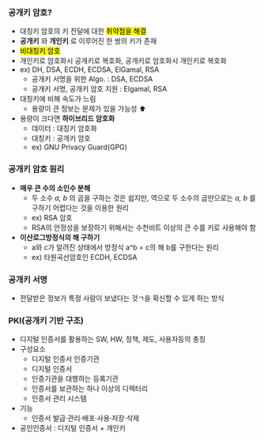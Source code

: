 ### 공개키 암호?

+ 대칭키 암호의 키 전달에 대한 <mark>취약점을 해결</mark>
+ __공개키__ 와 __개인키__ 로 이루어진 한 쌍의 키가 존재
+ <mark>비대칭키 암호</mark>
+ 개인키로 암호화시 공개키로 복호화, 공개키로 암호화시 개인키로 복호화
+   ex) DH, DSA, ECDH, ECDSA, ElGamal, RSA
    - 공개키 서명을 위한 Algo. : DSA, ECDSA
    - 공개키 서명, 공개키 암호 지원 : Elgamal, RSA
+ 대칭키에 비해 속도가 느림
  - 용량이 큰 정보는 문제가 있을 가능성 ⬆️
+ 용량이 크다면 __하이브리드 암호화__
  - 데이터 : 대칭키 암호화
  - 대칭키 : 공개키 암호
  - ex) GNU Privacy Guard(GPG)

### 공개키 암호 원리
+ __매우 큰 수의 소인수 분해__
  - 두 소수 _a, b_ 의 곱을 구하는 것은 쉽지만, 역으로 두 소수의 곱만으로는 _a, b_ 를 구하기 어렵다는 것을 이용한 원리
  - ex) RSA 암호
  - RSA의 안정성을 보장하기 위해서는 수천비트 이상의 큰 수를 키로 사용해야 함
+ __이산로그방정식의 해 구하기__
  - a와 c가 알려진 상태에서 방정식 a^b = c의 해 b를 구한다는 원리
  - ex) 타원곡선암호인 ECDH, ECDSA

### 공개키 서명
+ 전달받은 정보가 특정 사람이 보냈다는 것ㄱ을 확신할 수 있게 하는 방식


### PKI(공개키 기반 구조)
+ 디지털 인증서를 활용하는 SW, HW, 정책, 제도, 사용자등의 총칭
+ 구성요소
  - 디지털 인증서 인증기관
  - 디지털 인증서
  - 인증기관을 대행하는 등록기관
  - 인증서를 보관하는 하나 이상의 디렉터리
  - 인증서 관리 시스템
+ 기능
  - 인증서 발급·관리·배포·사용·저장·삭제
+ 공인인증서 : 디지털 인증서 + 개인키
